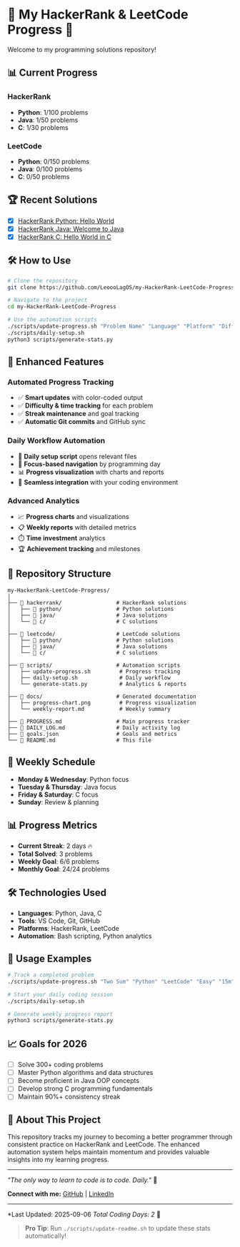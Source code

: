 # 🌟 My HackerRank & LeetCode Progress 🚀

Welcome to my programming solutions repository!

## 📊 Current Progress

### HackerRank
- **Python**: 1/100 problems
- **Java**: 1/50 problems  
- **C**: 1/30 problems

### LeetCode
- **Python**: 0/150 problems
- **Java**: 0/100 problems
- **C**: 0/50 problems

## 🏆 Recent Solutions

- [X] [HackerRank Python: Hello World](hackerrank/python/hello-world.py)
- [X] [HackerRank Java: Welcome to Java](hackerrank/java/welcome-to-java.java)
- [X] [HackerRank C: Hello World in C](hackerrank/c/hello-world.c)

## 🛠️ How to Use

```bash
# Clone the repository
git clone https://github.com/LeoooLagOS/my-HackerRank-LeetCode-Progress.git

# Navigate to the project
cd my-HackerRank-LeetCode-Progress

# Use the automation scripts
./scripts/update-progress.sh "Problem Name" "Language" "Platform" "Difficulty" "Time"
./scripts/daily-setup.sh
python3 scripts/generate-stats.py
```

## 🚀 Enhanced Features

### Automated Progress Tracking
- ✅ **Smart updates** with color-coded output
- ✅ **Difficulty & time tracking** for each problem
- ✅ **Streak maintenance** and goal tracking
- ✅ **Automatic Git commits** and GitHub sync

### Daily Workflow Automation
- 📅 **Daily setup script** opens relevant files
- 🎯 **Focus-based navigation** by programming day
- 📊 **Progress visualization** with charts and reports
- 🔄 **Seamless integration** with your coding environment

### Advanced Analytics
- 📈 **Progress charts** and visualizations
- 📋 **Weekly reports** with detailed metrics
- ⏱️ **Time investment** analytics
- 🏆 **Achievement tracking** and milestones

## 📁 Repository Structure

```
my-HackerRank-LeetCode-Progress/
│
├── 📁 hackerrank/                 # HackerRank solutions
│   ├── 📁 python/                 # Python solutions
│   ├── 📁 java/                   # Java solutions
│   └── 📁 c/                      # C solutions
│
├── 📁 leetcode/                   # LeetCode solutions
│   ├── 📁 python/                 # Python solutions
│   ├── 📁 java/                   # Java solutions
│   └── 📁 c/                      # C solutions
│
├── 📁 scripts/                    # Automation scripts
│   ├── update-progress.sh         # Progress tracking
│   ├── daily-setup.sh             # Daily workflow
│   └── generate-stats.py          # Analytics & reports
│
├── 📁 docs/                       # Generated documentation
│   ├── progress-chart.png         # Progress visualization
│   └── weekly-report.md           # Weekly summary
│
├── 📄 PROGRESS.md                 # Main progress tracker
├── 📄 DAILY_LOG.md                # Daily activity log
├── 📄 goals.json                  # Goals and metrics
└── 📄 README.md                   # This file
```

## 🎯 Weekly Schedule

- **Monday & Wednesday**: Python focus
- **Tuesday & Thursday**: Java focus  
- **Friday & Saturday**: C focus
- **Sunday**: Review & planning

## 📊 Progress Metrics

- **Current Streak**: 2 days 🔥
- **Total Solved**: 3 problems
- **Weekly Goal**: 6/6 problems
- **Monthly Goal**: 24/24 problems

## 🛠️ Technologies Used

- **Languages**: Python, Java, C
- **Tools**: VS Code, Git, GitHub
- **Platforms**: HackerRank, LeetCode
- **Automation**: Bash scripting, Python analytics

## 🔄 Usage Examples

```bash
# Track a completed problem
./scripts/update-progress.sh "Two Sum" "Python" "LeetCode" "Easy" "15m"

# Start your daily coding session
./scripts/daily-setup.sh

# Generate weekly progress report
python3 scripts/generate-stats.py
```

## 📈 Goals for 2026

- [ ] Solve 300+ coding problems
- [ ] Master Python algorithms and data structures
- [ ] Become proficient in Java OOP concepts
- [ ] Develop strong C programming fundamentals
- [ ] Maintain 90%+ consistency streak

## 🌟 About This Project

This repository tracks my journey to becoming a better programmer through consistent practice on HackerRank and LeetCode. The enhanced automation system helps maintain momentum and provides valuable insights into my learning progress.

---

*"The only way to learn to code is to code. Daily."* 🚀

**Connect with me:** [GitHub](https://github.com/LeooolagOS) | [LinkedIn](https://www.linkedin.com/in/leonardo-lagos) 

---
*Last Updated: 2025-09-06
*Total Coding Days: 2* 🎯

> **Pro Tip**: Run `./scripts/update-readme.sh` to update these stats automatically!
